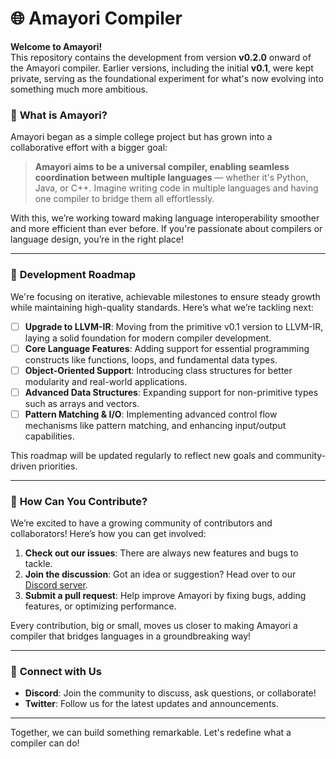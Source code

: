 # 🌐 Amayori Compiler

**Welcome to Amayori!**  
This repository contains the development from version **v0.2.0** onward of the Amayori compiler. Earlier versions, including the initial **v0.1**, were kept private, serving as the foundational experiment for what's now evolving into something much more ambitious.

### 🎯 **What is Amayori?**  
Amayori began as a simple college project but has grown into a collaborative effort with a bigger goal:

> **Amayori aims to be a universal compiler, enabling seamless coordination between multiple languages** — whether it's Python, Java, or C++. Imagine writing code in multiple languages and having one compiler to bridge them all effortlessly.

With this, we’re working toward making language interoperability smoother and more efficient than ever before. If you're passionate about compilers or language design, you’re in the right place!

---

### 🚀 **Development Roadmap**

We're focusing on iterative, achievable milestones to ensure steady growth while maintaining high-quality standards. Here’s what we’re tackling next:

- [ ] **Upgrade to LLVM-IR**: Moving from the primitive v0.1 version to LLVM-IR, laying a solid foundation for modern compiler development.
- [ ] **Core Language Features**: Adding support for essential programming constructs like functions, loops, and fundamental data types.
- [ ] **Object-Oriented Support**: Introducing class structures for better modularity and real-world applications.
- [ ] **Advanced Data Structures**: Expanding support for non-primitive types such as arrays and vectors.
- [ ] **Pattern Matching & I/O**: Implementing advanced control flow mechanisms like pattern matching, and enhancing input/output capabilities.

This roadmap will be updated regularly to reflect new goals and community-driven priorities.

---

### 🤝 **How Can You Contribute?**

We’re excited to have a growing community of contributors and collaborators! Here’s how you can get involved:

1. **Check out our issues**: There are always new features and bugs to tackle.
2. **Join the discussion**: Got an idea or suggestion? Head over to our [Discord server](https://discord.gg/VqtUMbJdta).
3. **Submit a pull request**: Help improve Amayori by fixing bugs, adding features, or optimizing performance.

Every contribution, big or small, moves us closer to making Amayori a compiler that bridges languages in a groundbreaking way!

---

### 💬 **Connect with Us**

- **Discord**: Join the community to discuss, ask questions, or collaborate!
- **Twitter**: Follow us for the latest updates and announcements.

---

Together, we can build something remarkable. Let's redefine what a compiler can do!  
